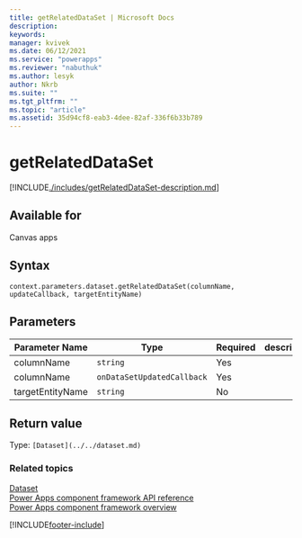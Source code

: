 ```yaml
---
title: getRelatedDataSet | Microsoft Docs
description:
keywords:
manager: kvivek
ms.date: 06/12/2021
ms.service: "powerapps"
ms.reviewer: "nabuthuk"
ms.author: lesyk
author: Nkrb
ms.suite: ""
ms.tgt_pltfrm: ""
ms.topic: "article"
ms.assetid: 35d94cf8-eab3-4dee-82af-336f6b33b789
---
```


# getRelatedDataSet

[!INCLUDE[./includes/getRelatedDataSet-description.md](./includes/getRelatedDataSet-description.md)]

## Available for

Canvas apps

## Syntax

`context.parameters.dataset.getRelatedDataSet(columnName, updateCallback, targetEntityName)`

## Parameters

| Parameter Name   | Type                       | Required | description |
| ---------------- | -------------------------- | -------- | ----------- |
| columnName       | `string`                   | Yes      |             |
| columnName       | `onDataSetUpdatedCallback` | Yes      |             |
| targetEntityName | `string`                   | No       |             |

## Return value

Type: `[Dataset](../../dataset.md)`

### Related topics

[Dataset](../dataset.md)<br/>
[Power Apps component framework API reference](../../reference/index.md)<br/>
[Power Apps component framework overview](../../overview.md)

[!INCLUDE[footer-include](../../../../includes/footer-banner.md)]
